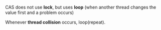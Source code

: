 CAS does not use **lock**, but uses **loop** (when another thread changes the value first and a problem occurs)


Whenever **thread collision** occurs, loop(repeat).